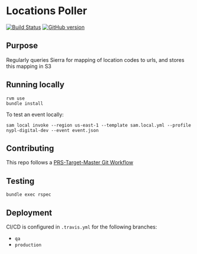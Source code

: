 # Locations Poller

[![Build Status](https://travis-ci.com/NYPL-discovery/LocationsPoller.svg?branch=master)](https://travis-ci.com/NYPL-discovery/LocationsPoller) [![GitHub version](https://badge.fury.io/gh/nypl-discovery%2FLocationsPoller.svg)](https://badge.fury.io/gh/nypl-discovery%2FLocationsPoller)

## Purpose

Regularly queries Sierra for mapping of location codes to urls, and stores this mapping in S3

## Running locally

```
rvm use
bundle install
```

To test an event locally:

```
sam local invoke --region us-east-1 --template sam.local.yml --profile nypl-digital-dev --event event.json
```

## Contributing


This repo follows a [PRS-Target-Master Git Workflow](https://github.com/NYPL/engineering-general/blob/a19c78b028148465139799f09732e7eb10115eef/standards/git-workflow.md#prs-target-master-merge-to-deployment-branches)

## Testing

`bundle exec rspec`

## Deployment

CI/CD is configured in `.travis.yml` for the following branches:

- `qa`
- `production`
